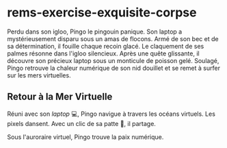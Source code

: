 # rems-exercise-exquisite-corpse

Perdu dans son igloo, Pingo le pingouin panique. Son laptop a mystérieusement disparu sous un amas de flocons. Armé de son bec et de sa détermination, il fouille chaque recoin glacé. Le claquement de ses palmes résonne dans l'igloo silencieux. Après une quête glissante, il découvre son précieux laptop sous un monticule de poisson gelé. Soulagé, Pingo retrouve la chaleur numérique de son nid douillet et se remet à surfer sur les mers virtuelles.

## Retour à la Mer Virtuelle

Réuni avec son *laptop* 💻, Pingo navigue à travers les océans virtuels. Les pixels dansent. Avec un clic de sa patte 🐾, il partage.

Sous l'auroraire virtuel, Pingo trouve la paix numérique.